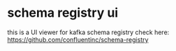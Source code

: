 # schema registry ui
this is a UI viewer for kafka schema registry check here: https://github.com/confluentinc/schema-registry

<TODO readme>
